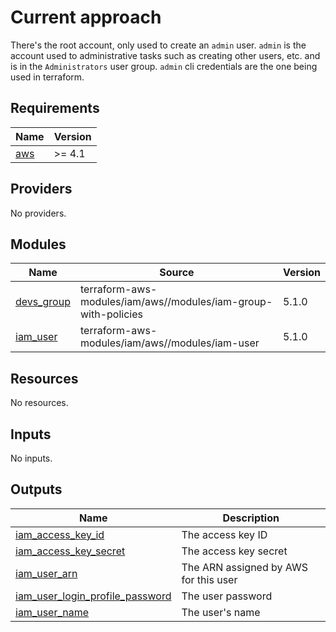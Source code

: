 # Current approach

There's the root account, only used to create an `admin` user. `admin` is the account used to administrative tasks such as creating other users, etc.  and is in the `Administrators` user group. `admin` cli credentials are the one being used in terraform.


## Requirements

| Name | Version |
|------|---------|
| <a name="requirement_aws"></a> [aws](#requirement\_aws) | >= 4.1 |

## Providers

No providers.

## Modules

| Name | Source | Version |
|------|--------|---------|
| <a name="module_devs_group"></a> [devs\_group](#module\_devs\_group) | terraform-aws-modules/iam/aws//modules/iam-group-with-policies | 5.1.0 |
| <a name="module_iam_user"></a> [iam\_user](#module\_iam\_user) | terraform-aws-modules/iam/aws//modules/iam-user | 5.1.0 |

## Resources

No resources.

## Inputs

No inputs.

## Outputs

| Name | Description |
|------|-------------|
| <a name="output_iam_access_key_id"></a> [iam\_access\_key\_id](#output\_iam\_access\_key\_id) | The access key ID |
| <a name="output_iam_access_key_secret"></a> [iam\_access\_key\_secret](#output\_iam\_access\_key\_secret) | The access key secret |
| <a name="output_iam_user_arn"></a> [iam\_user\_arn](#output\_iam\_user\_arn) | The ARN assigned by AWS for this user |
| <a name="output_iam_user_login_profile_password"></a> [iam\_user\_login\_profile\_password](#output\_iam\_user\_login\_profile\_password) | The user password |
| <a name="output_iam_user_name"></a> [iam\_user\_name](#output\_iam\_user\_name) | The user's name |
